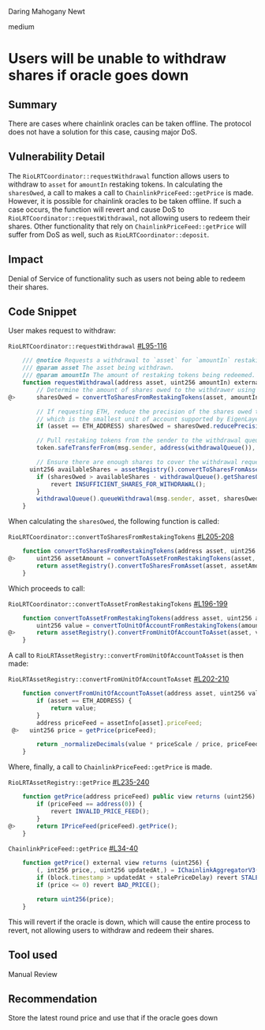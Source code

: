 Daring Mahogany Newt

medium

# Users will be unable to withdraw shares if oracle goes down

## Summary
There are cases where chainlink oracles can be taken offline. The protocol does not have a solution for this case, causing major DoS.

## Vulnerability Detail
The `RioLRTCoordinator::requestWithdrawal` function allows users to withdraw to `asset` for `amountIn` restaking tokens. In calculating the `sharesOwed`, a call to makes a call to `ChainlinkPriceFeed::getPrice` is made. However, it is possible for chainlink oracles to be taken offline. If such a case occurs, the function will revert and cause DoS to `RioLRTCoordinator::requestWithdrawal`, not allowing users to redeem their shares. Other functionality that rely on  `ChainlinkPriceFeed::getPrice` will suffer from DoS as well, such as `RioLRTCoordinator::deposit`.

## Impact
Denial of Service of functionality such as users not being able to redeem their shares.

## Code Snippet
User makes request to withdraw:

`RioLRTCoordinator::requestWithdrawal` [#L95-116](https://github.com/sherlock-audit/2024-02-rio-network-core-protocol/blob/main/rio-sherlock-audit/contracts/restaking/RioLRTCoordinator.sol#L95-L116)
```javascript
    /// @notice Requests a withdrawal to `asset` for `amountIn` restaking tokens.
    /// @param asset The asset being withdrawn.
    /// @param amountIn The amount of restaking tokens being redeemed.
    function requestWithdrawal(address asset, uint256 amountIn) external checkWithdrawal(asset, amountIn) returns (uint256 sharesOwed) {
        // Determine the amount of shares owed to the withdrawer using the current exchange rate.
@>      sharesOwed = convertToSharesFromRestakingTokens(asset, amountIn);

        // If requesting ETH, reduce the precision of the shares owed to the nearest Gwei,
        // which is the smallest unit of account supported by EigenLayer.
        if (asset == ETH_ADDRESS) sharesOwed = sharesOwed.reducePrecisionToGwei();

        // Pull restaking tokens from the sender to the withdrawal queue.
        token.safeTransferFrom(msg.sender, address(withdrawalQueue()), amountIn);

        // Ensure there are enough shares to cover the withdrawal request, and queue the withdrawal.
      uint256 availableShares = assetRegistry().convertToSharesFromAsset(asset, assetRegistry().getTotalBalanceForAsset(asset));
        if (sharesOwed > availableShares - withdrawalQueue().getSharesOwedInCurrentEpoch(asset)) {
            revert INSUFFICIENT_SHARES_FOR_WITHDRAWAL();
        }
        withdrawalQueue().queueWithdrawal(msg.sender, asset, sharesOwed, amountIn);
    }
```

When calculating the `sharesOwed`, the following function is called:

`RioLRTCoordinator::convertToSharesFromRestakingTokens` [#L205-208](https://github.com/sherlock-audit/2024-02-rio-network-core-protocol/blob/main/rio-sherlock-audit/contracts/restaking/RioLRTCoordinator.sol#L205-L208)

```javascript
    function convertToSharesFromRestakingTokens(address asset, uint256 amount) public view returns (uint256 shares) {
@>      uint256 assetAmount = convertToAssetFromRestakingTokens(asset, amount);
        return assetRegistry().convertToSharesFromAsset(asset, assetAmount);
    }
```
Which proceeds to call:

`RioLRTCoordinator::convertToAssetFromRestakingTokens` [#L196-199](https://github.com/sherlock-audit/2024-02-rio-network-core-protocol/blob/main/rio-sherlock-audit/contracts/restaking/RioLRTCoordinator.sol#L196-L199)

```javascript
    function convertToAssetFromRestakingTokens(address asset, uint256 amount) public view returns (uint256) {
        uint256 value = convertToUnitOfAccountFromRestakingTokens(amount);
@>      return assetRegistry().convertFromUnitOfAccountToAsset(asset, value);
    }
```
A call to `RioLRTAssetRegistry::convertFromUnitOfAccountToAsset` is then made:

`RioLRTAssetRegistry::convertFromUnitOfAccountToAsset` [#L202-210](https://github.com/sherlock-audit/2024-02-rio-network-core-protocol/blob/main/rio-sherlock-audit/contracts/restaking/RioLRTAssetRegistry.sol#L202-L210)

```javascript
    function convertFromUnitOfAccountToAsset(address asset, uint256 value) public view returns (uint256) {
        if (asset == ETH_ADDRESS) {
            return value;
        }
        address priceFeed = assetInfo[asset].priceFeed;
 @>   uint256 price = getPrice(priceFeed);

        return _normalizeDecimals(value * priceScale / price, priceFeedDecimals, assetInfo[asset].decimals);
    }
```

Where, finally, a call to `ChainlinkPriceFeed::getPrice` is made.

`RioLRTAssetRegistry::getPrice` [#L235-240](https://github.com/sherlock-audit/2024-02-rio-network-core-protocol/blob/main/rio-sherlock-audit/contracts/restaking/RioLRTAssetRegistry.sol#L235-L240)

```javascript
    function getPrice(address priceFeed) public view returns (uint256) {
        if (priceFeed == address(0)) {
            revert INVALID_PRICE_FEED();
        }
@>      return IPriceFeed(priceFeed).getPrice();
    }
```

`ChainlinkPriceFeed::getPrice` [#L34-40](https://github.com/sherlock-audit/2024-02-rio-network-core-protocol/blob/main/rio-sherlock-audit/contracts/oracle/ChainlinkPriceFeed.sol#L34-L40)

```javascript
    function getPrice() external view returns (uint256) {
        (, int256 price,, uint256 updatedAt,) = IChainlinkAggregatorV3(source).latestRoundData();
        if (block.timestamp > updatedAt + stalePriceDelay) revert STALE_PRICE();
        if (price <= 0) revert BAD_PRICE();

        return uint256(price);
    }
```

This will revert if the oracle is down, which will cause the entire process to revert, not allowing users to withdraw and redeem their shares.

## Tool used
Manual Review

## Recommendation
Store the latest round price and use that if the oracle goes down